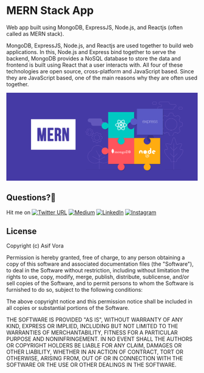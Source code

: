 # MERN Stack App
Web app built using MongoDB, ExpressJS, Node.js, and Reactjs (often called as MERN stack).

MongoDB, ExpressJS, Node.js, and Reactjs are used together to build web applications. In this, Node.js and Express bind together to serve the backend, MongoDB provides a NoSQL database to store the data and frontend is built using React that a user interacts with. All four of these technologies are open source, cross-platform and JavaScript based. Since they are JavaScript based, one of the main reasons why they are often used together.

![image](https://github.com/asifvora/mern-stack-app/blob/master/MERN.png)
<!-- article https://medium.com/crowdbotics/deploy-a-mern-stack-app-on-heroku-b0c255744a70 -->

## Questions?🤔 
  
Hit me on [![Twitter URL](https://img.shields.io/twitter/url/http/shields.io.svg?style=social)](https://twitter.com/007_dark_shadow)
[![Medium](https://img.shields.io/badge/Medium-asifvora-brightgreen.svg)](https://medium.com/@asifvora)
[![LinkedIn](https://img.shields.io/badge/LinkedIn-asifvora-blue.svg)](https://www.linkedin.com/in/asif-vora/) 
[![Instagram](https://img.shields.io/badge/Instagram-Asif%20Vora-green.svg)](https://www.instagram.com/007_dark_shadow/) 


## License

Copyright (c) Asif Vora

Permission is hereby granted, free of charge, to any person obtaining a copy
of this software and associated documentation files (the "Software"), to deal
in the Software without restriction, including without limitation the rights
to use, copy, modify, merge, publish, distribute, sublicense, and/or sell
copies of the Software, and to permit persons to whom the Software is
furnished to do so, subject to the following conditions:

The above copyright notice and this permission notice shall be included in all
copies or substantial portions of the Software.

THE SOFTWARE IS PROVIDED "AS IS", WITHOUT WARRANTY OF ANY KIND, EXPRESS OR
IMPLIED, INCLUDING BUT NOT LIMITED TO THE WARRANTIES OF MERCHANTABILITY,
FITNESS FOR A PARTICULAR PURPOSE AND NONINFRINGEMENT. IN NO EVENT SHALL THE
AUTHORS OR COPYRIGHT HOLDERS BE LIABLE FOR ANY CLAIM, DAMAGES OR OTHER
LIABILITY, WHETHER IN AN ACTION OF CONTRACT, TORT OR OTHERWISE, ARISING FROM,
OUT OF OR IN CONNECTION WITH THE SOFTWARE OR THE USE OR OTHER DEALINGS IN THE
SOFTWARE.
